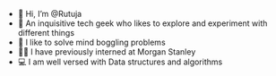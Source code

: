 - 👋 Hi, I’m @Rutuja
- 👀 An inquisitive tech geek who likes to explore and experiment with different things
- 🧠 I like to solve mind boggling problems
- 👩‍💻 I have previously interned at Morgan Stanley
- 💻 I am well versed with Data structures and algorithms

<!---
rutuja4201/rutuja4201 is a ✨ special ✨ repository because its `README.md` (this file) appears on your GitHub profile.
You can click the Preview link to take a look at your changes.
--->
